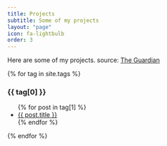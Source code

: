 ```yaml
---
title: Projects
subtitle: Some of my projects
layout: "page"
icon: fa-lightbulb
order: 3
---
```


Here are some of my projects.
source: [The Guardian](https://www.theguardian.com/books/booksblog/2011/jan/04/best-boring-books)


{% for tag in site.tags %}
  <h3>{{ tag[0] }}</h3>
  <ul>
    {% for post in tag[1] %}
      <li><a href="{{ post.url }}">{{ post.title }}</a></li>
    {% endfor %}
  </ul>
{% endfor %}
